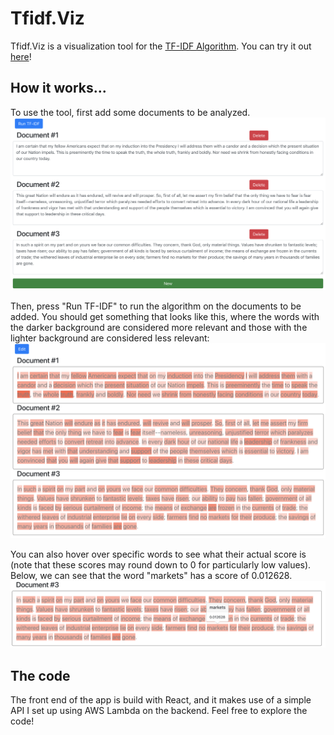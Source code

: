 # Tfidf.Viz
Tfidf.Viz is a visualization tool for the [TF-IDF Algorithm](https://en.wikipedia.org/wiki/Tf–idf "TF-IDF Wiki"). You can try it out [here](tfidfviz.com)!

## How it works...
To use the tool, first add some documents to be analyzed.
![Editor](/images/edit-sample.png "Editor")

Then, press "Run TF-IDF" to run the algorithm on the documents to be added. You should get something that looks like this, where the words with the darker background are considered more relevant and those with the lighter background are considered less relevant:
![Result](/images/result-sample.png "Result")

You can also hover over specific words to see what their actual score is (note that these scores may round down to 0 for particularly low values). Below, we can see that the word "markets" has a score of 0.012628.
![Popover](/images/popover-sample.png "Popover")


## The code
The front end of the app is build with React, and it makes use of a simple API I set up using AWS Lambda on the backend. Feel free to explore the code!


